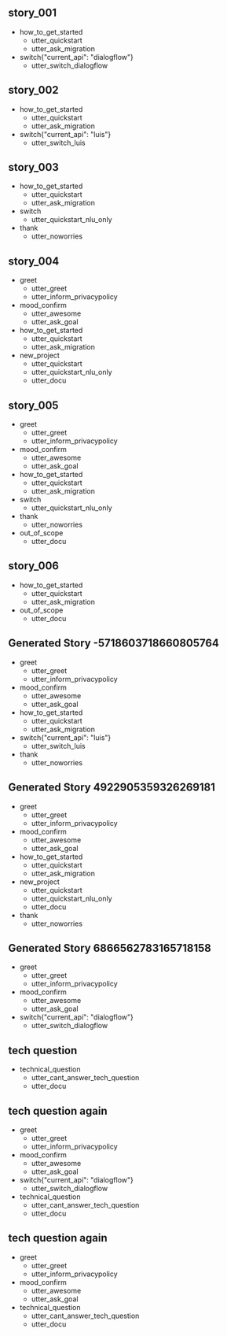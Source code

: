 ## story_001
* how_to_get_started
  - utter_quickstart
  - utter_ask_migration
* switch{"current_api": "dialogflow"}
  - utter_switch_dialogflow

## story_002
* how_to_get_started
  - utter_quickstart
  - utter_ask_migration
* switch{"current_api": "luis"}
  - utter_switch_luis

## story_003
* how_to_get_started
  - utter_quickstart
  - utter_ask_migration
* switch
  - utter_quickstart_nlu_only
* thank
  - utter_noworries


## story_004
* greet
    - utter_greet
    - utter_inform_privacypolicy
* mood_confirm
    - utter_awesome
    - utter_ask_goal
* how_to_get_started
  - utter_quickstart
  - utter_ask_migration
* new_project
  - utter_quickstart
  - utter_quickstart_nlu_only
  - utter_docu

## story_005
* greet
    - utter_greet
    - utter_inform_privacypolicy
* mood_confirm
    - utter_awesome
    - utter_ask_goal
* how_to_get_started
  - utter_quickstart
  - utter_ask_migration
* switch
  - utter_quickstart_nlu_only
* thank
  - utter_noworries
* out_of_scope
  - utter_docu

## story_006
* how_to_get_started
  - utter_quickstart
  - utter_ask_migration
* out_of_scope
  - utter_docu

## Generated Story -5718603718660805764
* greet
    - utter_greet
    - utter_inform_privacypolicy
* mood_confirm
    - utter_awesome
    - utter_ask_goal
* how_to_get_started
    - utter_quickstart
    - utter_ask_migration
* switch{"current_api": "luis"}
    - utter_switch_luis
* thank
    - utter_noworries

## Generated Story 4922905359326269181
* greet
    - utter_greet
    - utter_inform_privacypolicy
* mood_confirm
    - utter_awesome
    - utter_ask_goal
* how_to_get_started
    - utter_quickstart
    - utter_ask_migration
* new_project
    - utter_quickstart
    - utter_quickstart_nlu_only
    - utter_docu
* thank
    - utter_noworries



## Generated Story 6866562783165718158
* greet
    - utter_greet
    - utter_inform_privacypolicy
* mood_confirm
    - utter_awesome
    - utter_ask_goal
* switch{"current_api": "dialogflow"}
    - utter_switch_dialogflow


## tech question
* technical_question
  - utter_cant_answer_tech_question
  - utter_docu

## tech question again
* greet
    - utter_greet
    - utter_inform_privacypolicy
* mood_confirm
    - utter_awesome
    - utter_ask_goal
* switch{"current_api": "dialogflow"}
    - utter_switch_dialogflow
* technical_question
  - utter_cant_answer_tech_question
  - utter_docu


## tech question again
* greet
    - utter_greet
    - utter_inform_privacypolicy
* mood_confirm
    - utter_awesome
    - utter_ask_goal
* technical_question
  - utter_cant_answer_tech_question
  - utter_docu

